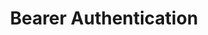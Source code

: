 ---
title: Bearer Authentication
api:
  file: scyted-tv-api.json
  operationId: get_publictest
deprecated: false
hidden: false
link:
  new_tab: false
metadata:
  robots: index
---